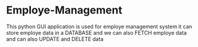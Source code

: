 # Employe-Management
This python GUI application is used for employe management system it can store employe data in a DATABASE and we can also FETCH employe data and can also UPDATE and DELETE data 
